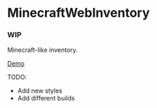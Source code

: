 # MinecraftWebInventory

<h3>WIP</h3>
Minecraft-like inventory.

[Demo](https://fl0ppat.github.io/MWI/)

TODO:

- Add new styles
- Add different builds
